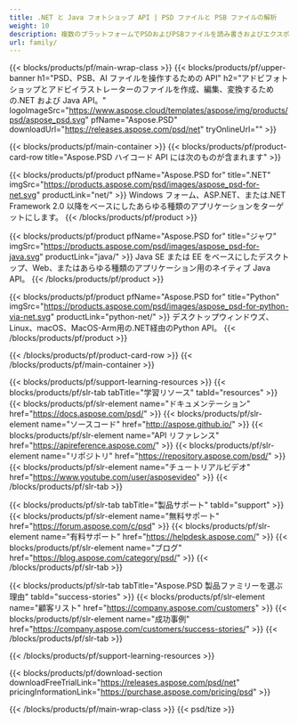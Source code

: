```yaml
---
title: .NET と Java フォトショップ API | PSD ファイルと PSB ファイルの解析
weight: 10
description: 複数のプラットフォームでPSDおよびPSBファイルを読み書きおよびエクスポートするためのライブラリ。Photoshop をインストールせずにレイヤーを抽出して操作できます。
url: family/
---
```


{{< blocks/products/pf/main-wrap-class >}}
{{< blocks/products/pf/upper-banner h1="PSD、PSB、AI ファイルを操作するための API" h2="アドビフォトショップとアドビイラストレーターのファイルを作成、編集、変換するための.NET および Java API。" logoImageSrc="https://www.aspose.cloud/templates/aspose/img/products/psd/aspose_psd.svg" pfName="Aspose.PSD" downloadUrl="https://releases.aspose.com/psd/net" tryOnlineUrl="" >}}

{{< blocks/products/pf/main-container >}}
{{< blocks/products/pf/product-card-row title="Aspose.PSD ハイコード API には次のものが含まれます" >}}

{{< blocks/products/pf/product pfName="Aspose.PSD for" title=".NET" imgSrc="https://products.aspose.com/psd/images/aspose_psd-for-net.svg" productLink="net/" >}}
Windows フォーム、ASP.NET、または.NET Framework 2.0 以降をベースにしたあらゆる種類のアプリケーションをターゲットにします。
{{< /blocks/products/pf/product >}}

{{< blocks/products/pf/product pfName="Aspose.PSD for" title="ジャワ" imgSrc="https://products.aspose.com/psd/images/aspose_psd-for-java.svg" productLink="java/" >}}
Java SE または EE をベースにしたデスクトップ、Web、またはあらゆる種類のアプリケーション用のネイティブ Java API。
{{< /blocks/products/pf/product >}}

{{< blocks/products/pf/product pfName="Aspose.PSD for" title="Python" imgSrc="https://products.aspose.com/psd/images/aspose_psd-for-python-via-net.svg" productLink="python-net/" >}}
デスクトップウィンドウズ、Linux、macOS、MacOS-Arm用の.NET経由のPython API。
{{< /blocks/products/pf/product >}}

{{< /blocks/products/pf/product-card-row >}}
{{< /blocks/products/pf/main-container >}}

{{< blocks/products/pf/support-learning-resources >}}
{{< blocks/products/pf/slr-tab tabTitle="学習リソース" tabId="resources" >}}
{{< blocks/products/pf/slr-element name="ドキュメンテーション" href="https://docs.aspose.com/psd/" >}}
{{< blocks/products/pf/slr-element name="ソースコード" href="http://aspose.github.io/" >}}
{{< blocks/products/pf/slr-element name="API リファレンス" href="https://apireference.aspose.com/" >}}
{{< blocks/products/pf/slr-element name="リポジトリ" href="https://repository.aspose.com/psd/" >}}
{{< blocks/products/pf/slr-element name="チュートリアルビデオ" href="https://www.youtube.com/user/asposevideo" >}}
{{< /blocks/products/pf/slr-tab >}}

{{< blocks/products/pf/slr-tab tabTitle="製品サポート" tabId="support" >}}
{{< blocks/products/pf/slr-element name="無料サポート" href="https://forum.aspose.com/c/psd" >}}
{{< blocks/products/pf/slr-element name="有料サポート" href="https://helpdesk.aspose.com/" >}}
{{< blocks/products/pf/slr-element name="ブログ" href="https://blog.aspose.com/category/psd/" >}}
{{< /blocks/products/pf/slr-tab >}}

{{< blocks/products/pf/slr-tab tabTitle="Aspose.PSD 製品ファミリーを選ぶ理由" tabId="success-stories" >}}
{{< blocks/products/pf/slr-element name="顧客リスト" href="https://company.aspose.com/customers" >}}
{{< blocks/products/pf/slr-element name="成功事例" href="https://company.aspose.com/customers/success-stories/" >}}
{{< /blocks/products/pf/slr-tab >}}

{{< /blocks/products/pf/support-learning-resources >}}

{{< blocks/products/pf/download-section downloadFreeTrialLink="https://releases.aspose.com/psd/net" pricingInformationLink="https://purchase.aspose.com/pricing/psd" >}}

{{< /blocks/products/pf/main-wrap-class >}}
{{< psd/tize >}}
